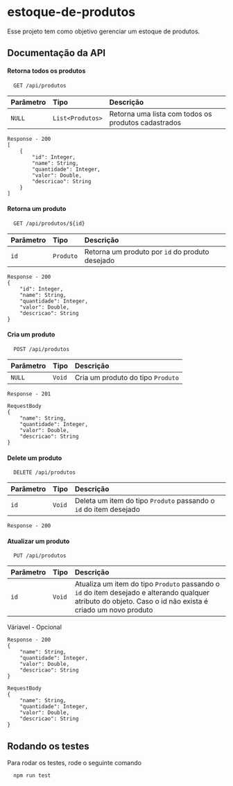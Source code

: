 ﻿# estoque-de-produtos

Esse projeto tem como objetivo gerenciar um estoque de produtos.


## Documentação da API

#### Retorna todos os produtos

```http
  GET /api/produtos
```

| Parâmetro   | Tipo       | Descrição                           |
| :---------- | :--------- | :---------------------------------- |
| `NULL` | `List<Produtos>` | Retorna uma lista com todos os produtos cadastrados |

```
Response - 200
[
    {
        "id": Integer,
        "name": String,
        "quantidade": Integer,
        "valor": Double,
        "descricao": String
    }
]
```
#### Retorna um produto

```http
  GET /api/produtos/${id}
```

| Parâmetro   | Tipo       | Descrição                                   |
| :---------- | :--------- | :------------------------------------------ |
| `id`      | `Produto` | Retorna um produto por `id` do produto desejado  |

```
Response - 200
{
    "id": Integer,
    "name": String,
    "quantidade": Integer,
    "valor": Double,
    "descricao": String
}
```
#### Cria um produto

```http
  POST /api/produtos
```

| Parâmetro   | Tipo       | Descrição                                   |
| :---------- | :--------- | :------------------------------------------ |
| `NULL`      | `Void` | Cria um produto do tipo `Produto` |

```
Response - 201
```

```
RequestBody
{
    "name": String,
    "quantidade": Integer,
    "valor": Double,
    "descricao": String
}
```

#### Delete um produto

```http
  DELETE /api/produtos
```

| Parâmetro   | Tipo       | Descrição                                   |
| :---------- | :--------- | :------------------------------------------ |
| `id`      | `Void` | Deleta um item do tipo `Produto` passando o `id` do item desejado |

```
Response - 200
```

#### Atualizar um produto

```http
  PUT /api/produtos
```

| Parâmetro   | Tipo       | Descrição                                   |
| :---------- | :--------- | :------------------------------------------ |
| `id`      | `Void` | Atualiza um item do tipo `Produto` passando o `id` do item desejado e alterando qualquer atributo do objeto. Caso o id não exista é criado um novo produto |

Váriavel - Opcional
```
Response - 200
{
    "name": String,
    "quantidade": Integer,
    "valor": Double,
    "descricao": String
}
```
```
RequestBody
{
    "name": String,
    "quantidade": Integer,
    "valor": Double,
    "descricao": String
}
```
## Rodando os testes

Para rodar os testes, rode o seguinte comando

```bash
  npm run test
```

